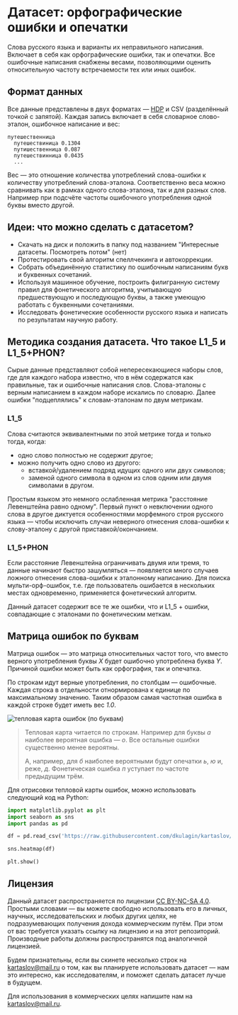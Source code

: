 # Датасет: орфографические ошибки и опечатки

Слова русского языка и варианты их неправильного написания. Включает в себя как орфографические ошибки, так и опечатки. Все ошибочные написания снабжены весами, позволяющими оценить относительную частоту встречаемости тех или иных ошибок.

## Формат данных

Все данные представлены в двух форматах — [HDP] и CSV (разделённый точкой с запятой). Каждая запись включает в себя словарное слово-эталон, ошибочное написание и вес:

    путешественница
      путешествиница 0.1304
      путишественница 0.087
      путешествинница 0.0435
      ...
      
Вес — это отношение количества употреблений слова-ошибки к количеству употреблений слова-эталона. Соответственно веса можно сравнивать как в рамках одного слова-эталона, так и для разных слов. Например при подсчёте частоты ошибочного употребления одной буквы вместо другой.

## Идеи: что можно сделать с датасетом?

* Скачать на диск и положить в папку под названием "Интересные датасеты. Посмотреть потом" (нет)
* Протестировать свой алгоритм спеллчекинга и автокоррекции.
* Собрать объединённую статистику по ошибочным написаниям букв и буквенных сочетаний.
* Используя машинное обучение, построить филигранную систему правил для фонетического алгоритма, учитывающую предшествующую и последующую буквы, а также умеющую работать с буквенными сочетаниями. 
* Исследовать фонетические особенности русского языка и написать по результатам научную работу.

## Методика создания датасета. Что такое L1_5 и L1_5+PHON?

Сырые данные представляют собой непересекающиеся наборы слов, где для каждого набора известно, что в нём содержатся как правильные, так и ошибочные написания слов. Слова-эталоны с верным написанием в каждом наборе искались по словарю. Далее ошибки "подцеплялись" к словам-эталонам по двум метрикам.

### L1_5

Слова считаются эквивалентными по этой метрике тогда и только тогда, когда:

* одно слово полностью не содержит другое;
* можно получить одно слово из другого:
  * вставкой/удалением подряд идущих одного или двух символов;
  * заменой одного символа в одном из слов одним или двумя символами в другом.

Простым языком это немного ослабленная метрика "расстояние Левенштейна равно одному". Первый пункт о невключении одного слова в другое диктуется особенностями морфемного строя русского языка — чтобы исключить случаи неверного отнесения слова-ошибки к слову-эталону с другой приставкой/окончанием. 

### L1_5+PHON

Если расстояние Левенштейна ограничивать двумя или тремя, то данные начинают быстро зашумляться — появляется много случаев ложного отнесения слова-ошибки к эталонному написанию. Для поиска мульти-орф-ошибок, т.е. где пользователь ошибается в нескольких местах одновременно, применяется фонетический алгоритм.

Данный датасет содержит все те же ошибки, что и L1_5 + ошибки, совпадающие с эталонами по фонетическим меткам.

## Матрица ошибок по буквам
Матрица ошибок — это матрица относительных частот того, что вместо верного употребления буквы *X* будет ошибочно употреблена буква *Y*. Причиной ошибки может быть как орфография, так и опечатка.
 
По строкам идут верные употребления, по столбцам — ошибочные. Каждая строка в отдельности отнормирована к единице по максимальному значению. Таким образом самая частотная ошибка в каждой строке будет иметь вес _1.0_.

![тепловая карта ошибок (по буквам)](https://habrastorage.org/files/9ec/0fd/3c5/9ec0fd3c54524739b462e7636deeb6ca.png)

> Тепловая карта читается по строкам. Например для буквы <i>а</i> наиболее вероятная ошибка — <i>о</i>. Все остальные ошибки существенно менее вероятны.
>
> А, например, для <i>б</i> наиболее вероятными будут опечатки <i>ь</i>, <i>ю</i> и, реже, <i>д</i>. Фонетическая ошибка <i>п</i> уступает по частоте предыдущим трём.

Для отрисовки тепловой карты ошибок, можно использовать следующий код на Python:

```python
import matplotlib.pyplot as plt
import seaborn as sns
import pandas as pd

df = pd.read_csv('https://raw.githubusercontent.com/dkulagin/kartaslov/master/dataset/orfo_and_typos/letter.matrix.csv', sep=';', index_col='INDEX_LETTER')

sns.heatmap(df)

plt.show()
```

## Лицензия

Данный датасет распространяется по лицензии [CC BY-NC-SA 4.0]. Простыми словами — вы можете свободно использовать его в личных, научных, исследовательских и любых других целях, не подразумевающих получения дохода коммерческим путём. При этом от вас требуется указать ссылку на лицензию и на этот репозиторий. Производные работы должны распространятся под аналогичной лицензией.

Будем признательны, если вы скинете несколько строк на kartaslov@mail.ru о том, как вы планируете использовать датасет — нам это интересно, как исследователям, и поможет сделать датасет лучше в будущем.

Для использования в коммерческих целях напишите нам на kartaslov@mail.ru.

[HDP]: <https://github.com/dkulagin/kartaslov/blob/master/readme/hdp.md>
[CC BY-NC-SA 4.0]: <https://creativecommons.org/licenses/by-nc-sa/4.0/>